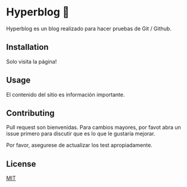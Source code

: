 # Hyperblog 💭

Hyperblog es un blog realizado para hacer pruebas de Git / Github.

## Installation

Solo visita la página!

## Usage

El contenido del sitio es información importante.

## Contributing

Pull request son bienvenidas. Para cambios mayores, por favot abra un issue primero para discutir que es lo que le gustaría mejorar.

Por favor, asegurese de actualizar los test apropiadamente.

## License
[MIT](https://choosealicense.com/licenses/mit/)
